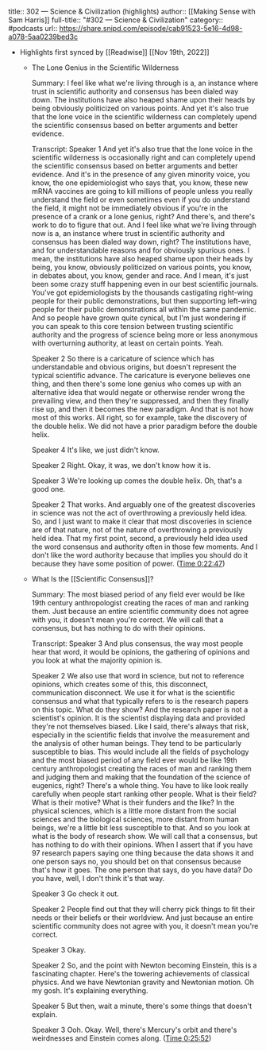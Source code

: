 title:: 302 — Science & Civilization (highlights)
author:: [[Making Sense with Sam Harris]]
full-title:: "\#302 — Science & Civilization"
category:: #podcasts
url:: https://share.snipd.com/episode/cab91523-5e16-4d98-a078-5aa0239bed3c

- Highlights first synced by [[Readwise]] [[Nov 19th, 2022]]
	- The Lone Genius in the Scientific Wilderness
	  
	  Summary:
	  I feel like what we're living through is a, an instance where trust in scientific authority and consensus has been dialed way down. The institutions have also heaped shame upon their heads by being obviously politicized on various points. And yet it's also true that the lone voice in the scientific wilderness can completely upend the scientific consensus based on better arguments and better evidence.
	  
	  Transcript:
	  Speaker 1
	  And yet it's also true that the lone voice in the scientific wilderness is occasionally right and can completely upend the scientific consensus based on better arguments and better evidence. And it's in the presence of any given minority voice, you know, the one epidemiologist who says that, you know, these new mRNA vaccines are going to kill millions of people unless you really understand the field or even sometimes even if you do understand the field, it might not be immediately obvious if you're in the presence of a crank or a lone genius, right? And there's, and there's work to do to figure that out. And I feel like what we're living through now is a, an instance where trust in scientific authority and consensus has been dialed way down, right? The institutions have, and for understandable reasons and for obviously spurious ones. I mean, the institutions have also heaped shame upon their heads by being, you know, obviously politicized on various points, you know, in debates about, you know, gender and race. And I mean, it's just been some crazy stuff happening even in our best scientific journals. You've got epidemiologists by the thousands castigating right-wing people for their public demonstrations, but then supporting left-wing people for their public demonstrations all within the same pandemic. And so people have grown quite cynical, but I'm just wondering if you can speak to this core tension between trusting scientific authority and the progress of science being more or less anonymous with overturning authority, at least on certain points. Yeah.
	  
	  Speaker 2
	  So there is a caricature of science which has understandable and obvious origins, but doesn't represent the typical scientific advance. The caricature is everyone believes one thing, and then there's some lone genius who comes up with an alternative idea that would negate or otherwise render wrong the prevailing view, and then they're suppressed, and then they finally rise up, and then it becomes the new paradigm. And that is not how most of this works. All right, so for example, take the discovery of the double helix. We did not have a prior paradigm before the double helix.
	  
	  Speaker 4
	  It's like, we just didn't know.
	  
	  Speaker 2
	  Right. Okay, it was, we don't know how it is.
	  
	  Speaker 3
	  We're looking up comes the double helix. Oh, that's a good one.
	  
	  Speaker 2
	  That works. And arguably one of the greatest discoveries in science was not the act of overthrowing a previously held idea. So, and I just want to make it clear that most discoveries in science are of that nature, not of the nature of overthrowing a previously held idea. That my first point, second, a previously held idea used the word consensus and authority often in those few moments. And I don't like the word authority because that implies you should do it because they have some position of power. ([Time 0:22:47](https://share.snipd.com/snip/c2f20f3a-1e4c-4d1d-bb3f-468410b5a933))
	- What Is the [[Scientific Consensus]]?
	  
	  Summary:
	  The most biased period of any field ever would be like 19th century anthropologist creating the races of man and ranking them. Just because an entire scientific community does not agree with you, it doesn't mean you're correct. We will call that a consensus, but has nothing to do with their opinions.
	  
	  Transcript:
	  Speaker 3
	  And plus consensus, the way most people hear that word, it would be opinions, the gathering of opinions and you look at what the majority opinion is.
	  
	  Speaker 2
	  We also use that word in science, but not to reference opinions, which creates some of this, this disconnect, communication disconnect. We use it for what is the scientific consensus and what that typically refers to is the research papers on this topic. What do they show? And the research paper is not a scientist's opinion. It is the scientist displaying data and provided they're not themselves biased. Like I said, there's always that risk, especially in the scientific fields that involve the measurement and the analysis of other human beings. They tend to be particularly susceptible to bias. This would include all the fields of psychology and the most biased period of any field ever would be like 19th century anthropologist creating the races of man and ranking them and judging them and making that the foundation of the science of eugenics, right? There's a whole thing. You have to like look really carefully when people start ranking other people. What is their field? What is their motive? What is their funders and the like? In the physical sciences, which is a little more distant from the social sciences and the biological sciences, more distant from human beings, we're a little bit less susceptible to that. And so you look at what is the body of research show. We will call that a consensus, but has nothing to do with their opinions. When I assert that if you have 97 research papers saying one thing because the data shows it and one person says no, you should bet on that consensus because that's how it goes. The one person that says, do you have data? Do you have, well, I don't think it's that way.
	  
	  Speaker 3
	  Go check it out.
	  
	  Speaker 2
	  People find out that they will cherry pick things to fit their needs or their beliefs or their worldview. And just because an entire scientific community does not agree with you, it doesn't mean you're correct.
	  
	  Speaker 3
	  Okay.
	  
	  Speaker 2
	  So, and the point with Newton becoming Einstein, this is a fascinating chapter. Here's the towering achievements of classical physics. And we have Newtonian gravity and Newtonian motion. Oh my gosh. It's explaining everything.
	  
	  Speaker 5
	  But then, wait a minute, there's some things that doesn't explain.
	  
	  Speaker 3
	  Ooh. Okay. Well, there's Mercury's orbit and there's weirdnesses and Einstein comes along. ([Time 0:25:52](https://share.snipd.com/snip/44b12569-ac15-414b-b322-e249d2e1f76e))